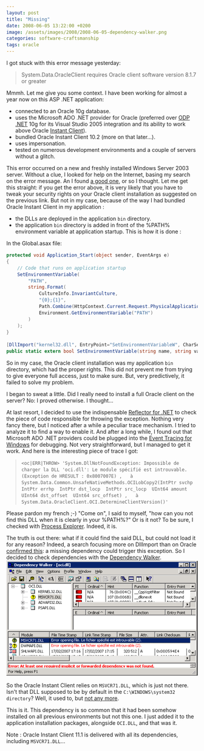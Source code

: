 ```yaml
---
layout: post
title: "Missing"
date: 2008-06-05 13:22:00 +0200
image: /assets/images/2008/2008-06-05-dependency-walker.png
categories: software-craftsmanship
tags: oracle
---
```


I got stuck with this error message yesterday:
> System.Data.OracleClient requires Oracle client software version 8.1.7 or greater

Mmmh. Let me give you some context. I have been working for almost a year now on this ASP .NET application:
* connected to an Oracle 10g database.
* uses the Microsoft ADO .NET provider for Oracle (preferred over [ODP .NET](http://www.oracle.com/technology/tech/windows/odpnet/index.html) 10g for its Visual Studio 2005 integration and its ability to work above Oracle [Instant Client](http://www.oracle.com/technology/tech/oci/instantclient/index.html)).
* bundled Oracle Instant Client 10.2 (more on that later...).
* uses impersonation.
* tested on numerous development environments and a couple of servers without a glitch.

This error occurred on a new and freshly installed Windows Server 2003 server. Without a clue, I looked for help on the Internet, basing my search on the error message. An I found [a good one](https://docs.microsoft.com/en-us/archive/blogs/fabdulwahab/system-data-oracleclient-requires-oracle-client-software-version-8-1-7-or-greater), or so I thought. Let me get this straight: if you get the error above, it is very likely that you have to tweak your security rights on your Oracle client installation as suggested on the previous link. But not in my case, because of the way I had bundled Oracle Instant Client in my application :
* the DLLs are deployed in the application `bin` directory.
* the application `bin` directory is added in front of the %PATH% environment variable at application startup. This is how it is done :

In the Global.asax file:
```csharp
protected void Application_Start(object sender, EventArgs e)
{
    // Code that runs on application startup
    SetEnvironmentVariable(
        "PATH",
        string.Format(
            CultureInfo.InvariantCulture,
            "{0};{1}",
            Path.Combine(HttpContext.Current.Request.PhysicalApplicationPath, "bin"),
            Environment.GetEnvironmentVariable("PATH")
        )
    );
}

[DllImport("kernel32.dll", EntryPoint="SetEnvironmentVariableW", CharSet=CharSet.Unicode)]
public static extern bool SetEnvironmentVariable(string name, string val);
```
So in my case, the Oracle client installation was my application `bin` directory, which had the proper rights. This did not prevent me from trying to give everyone full access, just to make sure. But, very predictively, it failed to solve my problem.

I began to sweat a little. Did I really need to install a full Oracle client on the server? No: I proved otherwise. I thought...

At last resort, I decided to use the indispensable [Reflector for .NET](http://www.aisto.com/roeder/dotnet/) to check the piece of code responsible for throwing the exception. Nothing very fancy there, but I noticed after a while a peculiar trace mechanism. I tried to analyze it to find a way to enable it. And after a long while, I found out that Microsoft ADO .NET providers could be plugged into the [Event Tracing for Windows](http://msdn.microsoft.com/en-us/library/aa964124.aspx) for debugging. Not very straightforward, but I managed to get it work. And here is the interesting piece of trace I got:
> `<oc|ERR|THROW> 'System.DllNotFoundException: Impossible de charger la DLL 'oci.dll': Le module spécifié est introuvable. (Exception de HRESULT : 0x8007007E) ,   à System.Data.Common.UnsafeNativeMethods.OCILobCopy2(IntPtr svchp  IntPtr errhp  IntPtr dst_locp  IntPtr src_locp  UInt64 amount  UInt64 dst_offset  UInt64 src_offset) ,   à System.Data.OracleClient.OCI.DetermineClientVersion()'`

Please pardon my french ;-) "Come on", I said to myself, "how can you not find this DLL when it is clearly in your %PATH%?" Or is it not? To be sure, I checked with [Process Explorer](http://technet.microsoft.com/en-us/sysinternals/bb896653.aspx). Indeed, it is.

The truth is out there: what if it could find the said DLL, but could not load it for any reason? Indeed, a search focusing more on DllImport than on Oracle [confirmed this](http://forums.asp.net/t/1267713.aspx): a missing dependency could trigger this exception. So I decided to check dependencies with the [Dependency Walker](http://www.dependencywalker.com/).
![Dependency Walker](/assets/images/2008/2008-06-05-dependency-walker.png)

So the Oracle Instant Client relies on `MSVCR71.DLL`, which is just not there. Isn't that DLL supposed to be by default in the `C:\WINDOWS\system32 directory`? Well, it used to, but [not any more](http://support.microsoft.com/kb/326922).

This is it. This dependency is so common that it had been somehow installed on all previous environments but not this one. I just added it to the application installation packages, alongside `OCI.DLL`, and that was it.

Note : Oracle Instant Client 11.1 is delivered with all its dependencies, including `MSVCR71.DLL`...